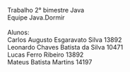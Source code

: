 Trabalho 2° bimestre Java <br>
Equipe Java.Dormir <br>
<br>
Alunos: <br>
Carlos Augusto Esgaravato Silva 13892 <br>
Leonardo Chaves Batista da Silva 10471 <br>
Lucas Ferro Ribeiro 13892 <br>
Mateus Batista Martins 14197 
 

